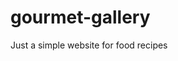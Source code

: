 <!-- I hope to improve this project later on in the future -->

# gourmet-gallery
Just a simple website for food recipes

<!-- Set up your README.md file and write a brief introduction describing what the current project is and what skills you will have demonstrated once you have completed it. (You can also do this as a self-reflection at the end of the project, which is a good way to review what you have learned.) -->

<!-- to download images using cli: 

`wget --output-document=[file-name] [image-link here]`

-->